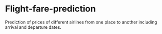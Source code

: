 # Flight-fare-prediction
Prediction of prices of different airlines from one place to another including arrival and departure dates.
